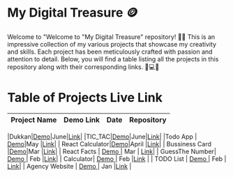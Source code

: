 # My Digital Treasure 🪙
Welcome to "Welcome to "My Digital Treasure" repository! 🎉📂 This is an impressive collection of my various projects that showcase my creativity and skills. Each project has been meticulously crafted with passion and attention to detail. Below, you will find a table listing all the projects in this repository along with their corresponding links. 🚀💻😍


# Table of Projects Live Link
| Project Name | Demo Link | Date | Repository|
|----------- |---------- |----------|--------|

|Dukkan|[Demo](https://dukkan-codewithvenky.vercel.app/)|June|[Link](https://github.com/venkatesh2100/Dukkan)|
|TIC_TAC|[Demo]()|June|[Link](https://github.com/venkatesh2100/TIC_TAC)|
|Todo App | [Demo]()|May |[Link](https://github.com/venkatesh2100/todo-app)|
| React Calculator|[Demo](https://calculator-rj.vercel.app/)|April |[Link](https://github.com/venkatesh2100/calculatorRJ)|
| Bussiness Card |[Demo](https://profilecard-indol.vercel.app/)|Mar |[Link](https://github.com/venkatesh2100/profilecard )|
| React Facts | [Demo ](https://vs-reactfacts.netlify.app/) | Mar  | [Link](https://github.com/venkatesh2100/ReactFacts)|
| GuessThe Number| [Demo ](https://vsguessthenumber.netlify.app/) | Feb   |[Link](https://github.com/venkatesh2100/guessTheNumber)|
| Calculator| [Demo ](https://venky2100calculator.netlify.app/) | Feb   |[Link](https://github.com/venkatesh2100/Calculator) |
| TODO List  | [Demo ](https://deluxe-sorbet-27d79d.netlify.app/) | Feb   | [Link](https://github.com/venkatesh2100/TODOLIST)|
| Agency Website   | [Demo ](https://stunning-zuccutto-50416b.netlify.app/) | Jan   |[Link](https://github.com/venkatesh2100/creative-agency-website) |
